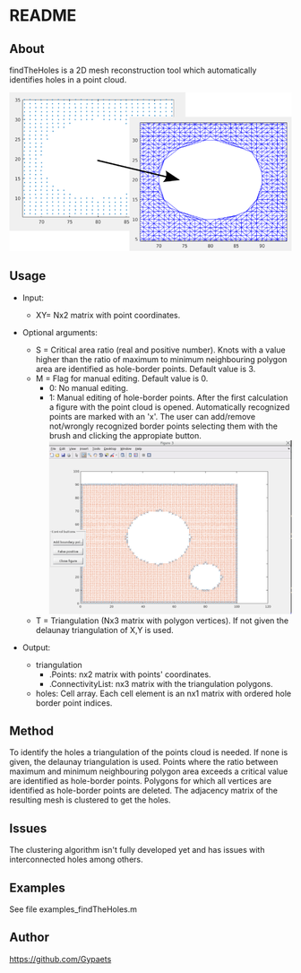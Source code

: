 # README #

## About  
 findTheHoles is a 2D mesh reconstruction tool which automatically identifies holes in a point cloud.   

![Image](images/Titelbild.png?raw=true)

## Usage  
* Input:  
  + XY= Nx2 matrix with point coordinates.  
* Optional arguments:  
  + S = Critical area ratio (real and positive number). Knots with a value higher than the ratio of maximum to minimum neighbouring polygon area are identified as hole-border points. Default value is 3.  
  + M = Flag for manual editing. Default value is 0.  
      + 0: No manual editing.  
	  + 1: Manual editing of hole-border points. After the first calculation a figure with the point cloud is opened. Automatically recognized points are marked with an 'x'. The user can add/remove not/wrongly recognized border points selecting them with the brush and clicking the appropiate button.
	  ![Screenshot manual-editing mode](images/ManualMode.png?raw=true)
   + T = Triangulation (Nx3 matrix with polygon vertices). If not given the delaunay triangulation of X,Y is used.  
  
* Output:  
  * triangulation  
     + .Points: nx2 matrix with points' coordinates.  
     + .ConnectivityList: nx3 matrix with the triangulation polygons.   
  * holes: Cell array. Each cell element is an nx1 matrix with ordered hole border point indices.  
     
## Method  
 To identify the holes a triangulation of the points cloud is needed. If none is given, the delaunay triangulation is used. Points where the ratio between maximum and minimum neighbouring polygon area exceeds a critical value are identified as hole-border points. Polygons for which all vertices are identified as hole-border points are deleted. The adjacency matrix of the resulting mesh is clustered to get the holes.   
  
## Issues  
 The clustering algorithm isn't fully developed yet and has issues with 
 interconnected holes among others.  
  
## Examples  
 See file examples_findTheHoles.m  
  
## Author  
 https://github.com/Gypaets
